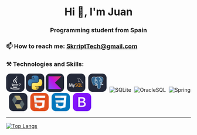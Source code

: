 <div id="header" align="center">
    <h1 align="center">Hi 👋, I'm Juan</h1>
    <h3 align="center">Programming student from Spain</h3>
</div>

 ### 📫 How to reach me: **SkrriptTech@gmail.com**

<div align="left">
    <h3>⚒️ Technologies and Skills:</h3>
    <div>
        <img src="https://github.com/tandpfun/skill-icons/blob/main/icons/Java-Dark.svg" title="Java" **alt="Java" width="50" height="50"/>
        <img src="https://github.com/tandpfun/skill-icons/blob/main/icons/Python-Dark.svg" title="Python" **alt="Python" width="50" height="50"/>
        <img src="https://github.com/tandpfun/skill-icons/blob/main/icons/Kotlin-Dark.svg" title="Kotlin" alt="Kotlin" width="50" height="50"/>&nbsp;
        <img src="https://github.com/tandpfun/skill-icons/blob/main/icons/MySQL-Dark.svg" title="MySQL"  alt="MySQL" width="50" height="50"/>&nbsp;
        <img src="https://github.com/tandpfun/skill-icons/blob/main/icons/PostgreSQL-Dark.svg" title="PostgreSQL"  alt="PostgreSQL" width="50" height="50"/>&nbsp;
        <img src="https://i.imgur.com/bd414g1.png" title="SQLite"  alt="SQLite" width="50" height="50"/>&nbsp;
        <img src="https://i.imgur.com/yFkUuqA.png" title="OracleSQL"  alt="OracleSQL" width="50" height="50"/>&nbsp;
        <img src="https://i.imgur.com/Y7Rp14Q.png" title="Spring" alt="Spring" width="50" height="50"/>&nbsp;
        <img src="https://github.com/tandpfun/skill-icons/blob/main/icons/Hibernate-Dark.svg" title="Hibernate" alt="Hibernate" width="50" height="50"/>&nbsp;
        <img src="https://github.com/tandpfun/skill-icons/blob/main/icons/HTML.svg" title="HTML5" alt="HTML" width="50" height="50"/>&nbsp;
        <img src="https://github.com/tandpfun/skill-icons/blob/main/icons/CSS.svg"  title="CSS3" alt="CSS" width="50" height="50"/>&nbsp;
        <img src="https://github.com/tandpfun/skill-icons/blob/main/icons/Bootstrap.svg" title="BootStrap" alt="BootStrap" width="50" height="50"/>&nbsp;
</div>

---

[![Top Langs](https://github-readme-stats.vercel.app/api/top-langs/?username=JuanSKr&theme=tokyonight)](https://github.com/JuanSKr)


